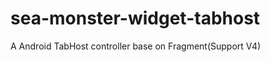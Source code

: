 sea-monster-widget-tabhost
==========================

A Android TabHost controller base on Fragment(Support V4)